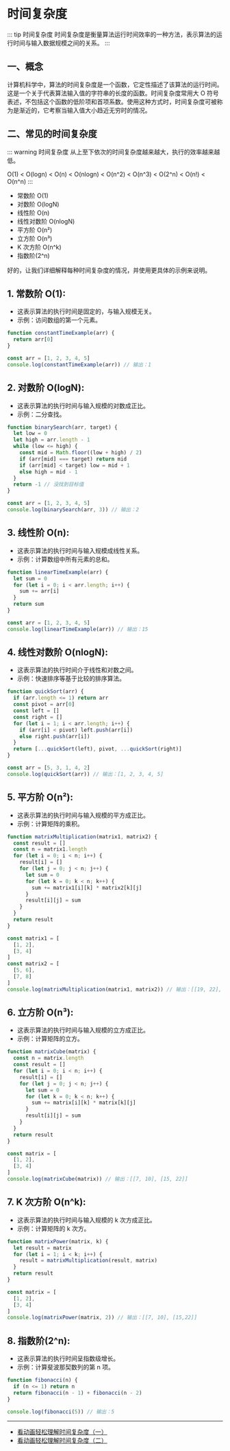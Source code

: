 # 时间复杂度

::: tip 时间复杂度
时间复杂度是衡量算法运行时间效率的一种方法，表示算法的运行时间与输入数据规模之间的关系。
:::

## 一、概念

计算机科学中，算法的时间复杂度是一个函数，它定性描述了该算法的运行时间。这是一个关于代表算法输入值的字符串的长度的函数。时间复杂度常用大 O 符号表述，不包括这个函数的低阶项和首项系数。使用这种方式时，时间复杂度可被称为是渐近的，它考察当输入值大小趋近无穷时的情况。

## 二、常见的时间复杂度

::: warning 时间复杂度
从上至下依次的时间复杂度越来越大，执行的效率越来越低。

O(1) < O(logn) < O(n) < O(nlogn) < O(n^2) < O(n^3) < O(2^n) < O(n!) < O(n^n)
:::

- 常数阶 O(1)
- 对数阶 O(logN)
- 线性阶 O(n)
- 线性对数阶 O(nlogN)
- 平方阶 O(n²)
- 立方阶 O(n³)
- K 次方阶 O(n^k)
- 指数阶(2^n)

好的，让我们详细解释每种时间复杂度的情况，并使用更具体的示例来说明。

## 1. **常数阶 O(1)**:

- 这表示算法的执行时间是固定的，与输入规模无关。
- 示例：访问数组的第一个元素。

```js
function constantTimeExample(arr) {
  return arr[0]
}

const arr = [1, 2, 3, 4, 5]
console.log(constantTimeExample(arr)) // 输出：1
```

## 2. **对数阶 O(logN)**:

- 这表示算法的执行时间与输入规模的对数成正比。
- 示例：二分查找。

```js
function binarySearch(arr, target) {
  let low = 0
  let high = arr.length - 1
  while (low <= high) {
    const mid = Math.floor((low + high) / 2)
    if (arr[mid] === target) return mid
    if (arr[mid] < target) low = mid + 1
    else high = mid - 1
  }
  return -1 // 没找到目标值
}

const arr = [1, 2, 3, 4, 5]
console.log(binarySearch(arr, 3)) // 输出：2
```

## 3. **线性阶 O(n)**:

- 这表示算法的执行时间与输入规模成线性关系。
- 示例：计算数组中所有元素的总和。

```js
function linearTimeExample(arr) {
  let sum = 0
  for (let i = 0; i < arr.length; i++) {
    sum += arr[i]
  }
  return sum
}

const arr = [1, 2, 3, 4, 5]
console.log(linearTimeExample(arr)) // 输出：15
```

## 4. **线性对数阶 O(nlogN)**:

- 这表示算法的执行时间介于线性和对数之间。
- 示例：快速排序等基于比较的排序算法。

```js
function quickSort(arr) {
  if (arr.length <= 1) return arr
  const pivot = arr[0]
  const left = []
  const right = []
  for (let i = 1; i < arr.length; i++) {
    if (arr[i] < pivot) left.push(arr[i])
    else right.push(arr[i])
  }
  return [...quickSort(left), pivot, ...quickSort(right)]
}

const arr = [5, 3, 1, 4, 2]
console.log(quickSort(arr)) // 输出：[1, 2, 3, 4, 5]
```

## 5. **平方阶 O(n²)**:

- 这表示算法的执行时间与输入规模的平方成正比。
- 示例：计算矩阵的乘积。

```js
function matrixMultiplication(matrix1, matrix2) {
  const result = []
  const n = matrix1.length
  for (let i = 0; i < n; i++) {
    result[i] = []
    for (let j = 0; j < n; j++) {
      let sum = 0
      for (let k = 0; k < n; k++) {
        sum += matrix1[i][k] * matrix2[k][j]
      }
      result[i][j] = sum
    }
  }
  return result
}

const matrix1 = [
  [1, 2],
  [3, 4]
]
const matrix2 = [
  [5, 6],
  [7, 8]
]
console.log(matrixMultiplication(matrix1, matrix2)) // 输出：[[19, 22], [43, 50]]
```

## 6. **立方阶 O(n³)**:

- 这表示算法的执行时间与输入规模的立方成正比。
- 示例：计算矩阵的立方。

```js
function matrixCube(matrix) {
  const n = matrix.length
  const result = []
  for (let i = 0; i < n; i++) {
    result[i] = []
    for (let j = 0; j < n; j++) {
      let sum = 0
      for (let k = 0; k < n; k++) {
        sum += matrix[i][k] * matrix[k][j]
      }
      result[i][j] = sum
    }
  }
  return result
}

const matrix = [
  [1, 2],
  [3, 4]
]
console.log(matrixCube(matrix)) // 输出：[[7, 10], [15, 22]]
```

## 7. **K 次方阶 O(n^k)**:

- 这表示算法的执行时间与输入规模的 k 次方成正比。
- 示例：计算矩阵的 k 次方。

```js
function matrixPower(matrix, k) {
  let result = matrix
  for (let i = 1; i < k; i++) {
    result = matrixMultiplication(result, matrix)
  }
  return result
}

const matrix = [
  [1, 2],
  [3, 4]
]
console.log(matrixPower(matrix, 2)) // 输出：[[7, 10], [15,22]]
```

## 8. **指数阶(2^n)**:

- 这表示算法的执行时间呈指数级增长。
- 示例：计算斐波那契数列的第 n 项。

```js
function fibonacci(n) {
  if (n <= 1) return n
  return fibonacci(n - 1) + fibonacci(n - 2)
}

console.log(fibonacci(5)) // 输出：5
```

---

- [看动画轻松理解时间复杂度（一）](https://www.cxyxiaowu.com/1996.html)
- [看动画轻松理解时间复杂度（二）](https://www.cxyxiaowu.com/1984.html)
